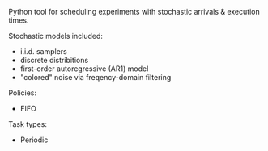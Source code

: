 Python tool for scheduling experiments with stochastic arrivals & execution times.

Stochastic models included: 
- i.i.d. samplers
- discrete distribitions
- first-order autoregressive (AR1) model
- "colored" noise via freqency-domain filtering

Policies:
- FIFO

Task types:
- Periodic